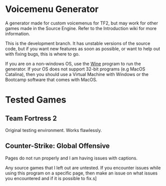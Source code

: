 # Voicemenu Generator
A generator made for custom voicemenus for TF2, but may work for other games made in the Source Engine. Refer to the Introduction wiki for more information.

This is the development branch. It has unstable versions of the source code, but if you want new features as soon as possible, or want to help out with fixing bugs, this is where to go.

If you are on a non-windows OS, use the [Wine](https://wiki.winehq.org/Main_Page) program to run the generator. If your OS does not support 32-bit programs (e.g MacOS Catalina), then you should use a Virtual Machine with Windows or the Bootcamp software that comes with MacOS.

# Tested Games

## Team Fortress 2

Original testing environment. Works flawlessly.

## Counter-Strike: Global Offensive

Pages do not run properly and I am having issues with captions.

Any source games that I left out are untested. If you encounter issues while using this program on a specific page, then make an issue on what issues you encountered and if it is possible to fix.s]
